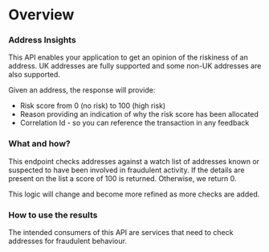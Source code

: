 # Overview

### Address Insights

This API enables your application to get an opinion of the riskiness of an address. UK addresses are fully supported and some non-UK addresses are also supported.

Given an address, the response will provide:

* Risk score from 0 (no risk) to 100 (high risk)
* Reason providing an indication of why the risk score has been allocated
* Correlation Id - so you can reference the transaction in any feedback

### What and how?
This endpoint checks addresses against a watch list of addresses known or suspected to have been involved in fraudulent activity. If the details are present on the list a score of 100 is returned. Otherwise, we return 0.

This logic will change and become more refined as more checks are added.

### How to use the results
The intended consumers of this API are services that need to check addresses for fraudulent behaviour.
